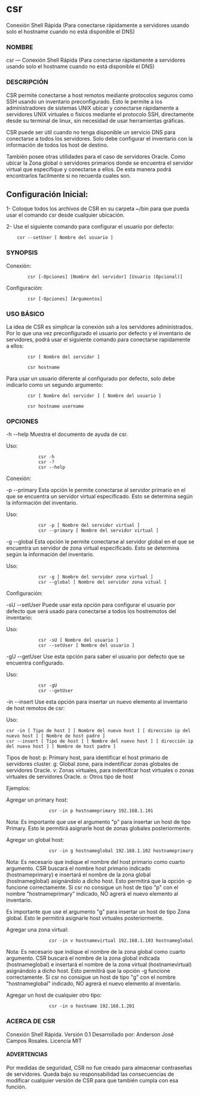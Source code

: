 # csr
Conexión Shell Rápida (Para conectarse rápidamente a servidores usando solo el hostname cuando no está disponible el DNS)


### NOMBRE

csr — Conexión Shell Rápida (Para conectarse rápidamente a servidores usando solo el hostname cuando no está disponible el DNS)


### DESCRIPCIÓN

CSR permite conectarse a host remotos mediante protocolos seguros como SSH usando un inventario preconfigurado. Esto le permite a los administradores de sistemas UNIX ubicar y conectarse rápidamente a servidores UNIX virtuales o físicos mediante el protocolo SSH, directamente desde su terminal de linux, sin necesidad de usar herramientas gráficas.  

CSR puede ser útil cuando no tenga disponible un servicio DNS para conectarse a todos los servidores. Solo debe configurar el inventario con la información de todos los host de destino.

También posee otras utilidades para el caso de servidores Oracle. Como ubicar la Zona global o servidores primarios donde se encuentra el servidor virtual que especifique y conectarse a ellos. De esta manera podrá encontrarlos facilmente si no recuerda cuales son.

Configuración Inicial:
----------------------

1- Coloque todos los archivos de CSR en su carpeta ~/bin para que pueda usar el comando csr desde cualquier ubicación.

2- Use el siguiente comando para configurar el usuario por defecto: 
```shell
    csr --setUser [ Nombre del usuario ]
```



### SYNOPSIS

Conexión:
```shell
        csr [-Opciones] [Nombre del servidor] [Usuario (Opcional)]
```
Configuración:
```shell
        csr [-Opciones] [Argumentos]
```


### USO BÁSICO

La idea de CSR es simplicar la conexión ssh a los servidores administrados. Por lo que una vez preconfigurado el usuario por defecto y el inventario de servidores, podrá usar el siguiente comando para conectarse rapidamente a ellos:
```shell
        csr [ Nombre del servidor ]

        csr hostname
```
Para usar un usuario diferente al configurado por defecto, solo debe indicarlo como un segundo argumento:
```shell
        csr [ Nombre del servidor ] [ Nombre del usuario ]

        csr hostname username
```

### OPCIONES

-h     --help Muestra el documento de ayuda de csr.

Uso:

                csr -h
                csr -?
                csr --help

Conexión:

-p     --primary Esta opción le permite conectarse al servidor primario en el que se encuentra un servidor virtual especificado. Esto se determina según la información del inventario.

Uso: 

                csr -p [ Nombre del servidor virtual ]
                csr --primary [ Nombre del servidor virtual ]


-g     --global Esta opción le permite conectarse al servidor global en el que se encuentra un servidor de zona virtual especificado. Esto se determina según la información del inventario.

Uso: 
                
                csr -g [ Nombre del servidor zona virtual ]
                csr --global [ Nombre del servidor zona vitual ]


Configuración:

-sU    --setUser Puede usar esta opción para configurar el usuario por defecto que será usado para conectarse a todos los hostremotos del inventario:

Uso:

                csr -sU [ Nombre del usuario ]
                csr --setUser [ Nombre del usuario ]


-gU    --getUser Use esta opción para saber el usuario por defecto que se encuentra configurado.

Uso:
                
                csr -gU
                csr --getUser


-in    --insert Use esta opción para insertar un nuevo elemento al inventario de host remotos de csr:

Uso:

    csr -in [ Tipo de host ] [ Nombre del nuevo host ] [ dirección ip del nuevo host ] [ Nombre de host padre ]
    csr --insert [ Tipo de host ] [ Nombre del nuevo host ] [ dirección ip del nuevo host ] [ Nombre de host padre ]


Tipos de host:
                p: Primary host, para identificar el host primario de servidores cluster.
                g: Global zone, para indentificar zonas globales de servidores Oracle.
                v: Zonas virtuales, para indentifcar host virtuales o zonas virtuales de
                   servidores Oracle.
                o: Otros tipo de host

Ejemplos:

Agregar un primary host:

                    csr -in p hostnameprimary 192.168.1.101

Nota: Es importante que use el argumento "p" para insertar un host de tipo Primary. Esto le permitirá asignarle host de zonas globales posteriormente.

Agregar un global host:

                    csr -in g hostnameglobal 192.168.1.102 hostnameprimary

Nota: Es necesario que indique el nombre del host primario como cuarto argumento. CSR buscará el nombre host primario indicado (hostnameprimary) e insertará el nombre de la zona global (hostnameglobal) asignándolo a dicho host. Esto permitirá que la opción -p funcione correctamente. Si csr no consigue un host de tipo "p" con el nombre "hostnameprimary" indicado, NO agrerá el nuevo elemento al inventario.

Es importante que use el argumento "g" para insertar un host de tipo Zona global. Esto le permitirá asignarle host virtuales posteriormente.

Agregar una zona virtual:

                    csr -in v hostnamevirtual 192.168.1.103 hostnameglobal

Nota: Es necesario que indique el nombre de la zona global como cuarto argumento. CSR buscará el nombre de la zona global indicada (hostnameglobal) e insertará el nombre de la zona virtual (hostnamevirtual) asignándolo a dicho host. Esto permitirá que la opción -g funcione correctamente. Si csr no consigue un host de tipo "g" con el nombre "hostnameglobal" indicado, NO agrerá el nuevo elemento al inventario.

Agregar un host de cualquier otro tipo:

                    csr -in o hostname 192.168.1.201



### ACERCA DE CSR

   Conexión Shell Rápida.
   Versión 0.1
   Desarrollado por: Anderson José Campos Rosales.
   Licencia MIT


#### ADVERTENCIAS
    
Por medidas de seguridad, CSR no fue creado para almacenar contraseñas de servidores. Queda bajo su responsabilidad las consecuencias de modificar cualquier versión de CSR para que también cumpla con esa función.

